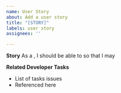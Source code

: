 ```yaml
---
name: User Story
about: Add a user story
title: "[STORY]"
labels: user story
assignees: ''

---
```


**Story**
As a <type of user>, I should be able to <do something> so that I may <get solution>

**Related Developer Tasks**
- List of tasks issues
- Referenced here
